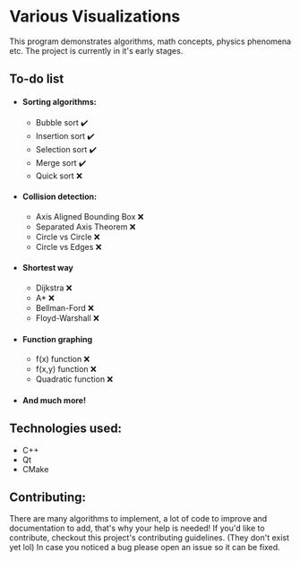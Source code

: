 # Various Visualizations

This program demonstrates algorithms, math concepts, physics phenomena etc.
The project is currently in it's early stages.

## To-do list
- #### Sorting algorithms:
  - Bubble sort ✔️
  - Insertion sort ✔️
  - Selection sort ✔️
  - Merge sort ✔️
  - Quick sort ❌
- #### Collision detection:
  - Axis Aligned Bounding Box ❌
  - Separated Axis Theorem ❌
  - Circle vs Circle ❌
  - Circle vs Edges ❌
- #### Shortest way
  - Dijkstra ❌
  - A* ❌
  - Bellman-Ford ❌
  - Floyd-Warshall ❌
- #### Function graphing
  - f(x) function ❌
  - f(x,y) function ❌
  - Quadratic function ❌
- #### And much more!
## Technologies used:
  - C++
  - Qt
  - CMake
## Contributing:
  There are many algorithms to implement, a lot of code to improve and documentation to add, that's why your help is needed!
  If you'd like to contribute, checkout this project's contributing guidelines. (They don't exist yet lol)
  In case you noticed a bug please open an issue so it can be fixed.
  
  
